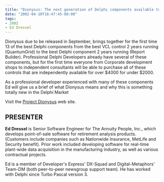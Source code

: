 ```yaml
---
title: "Dionysus: The next generation of Delphi components available together"
date: "2002-04-10T16:47:45-08:00"
tags:
- 2002
- Ed Dressel
---
```


Dionysus due to be released in September, brings together for the first time 13 of the best Delphi components from the best VCL control 2 years running (QuantumGrid) to the best Delphi component 2 years running (Report Builder).  Professional Delphi Developers already have several of these components, but for the first time everyone from Corporate development shops to independent consultants will be able to purchase all of these controls that are independently available for over $4000 for under $2000.

As a professional developer experienced with many of these components Ed will give us a brief of what Dionysus means and why this is something totally new in the Delphi Market

Visit the [Project Dionysus](http://dio.delphideli.com) web site.

## PRESENTER ##

**Ed Dressel** is Senior Software Engineer for The Annuity People, Inc., which develops point-of-sale software for retirement analysis products. (Customers include companies such as Nationwide Insurance, MetLife and Security benefit). Prior work included developing software for real-time plant-wide data acquisition in the manufacturing industry, as well as various contractual projects.

Ed is a member of Developer's Express' DX-Squad and Digital-Metaphors' Team-DM (both peer-to-peer newsgroup support team). He has worked with Delphi since Turbo Pascal version 3.
